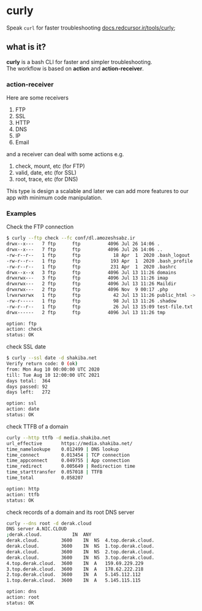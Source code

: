 # curly
Speak `curl` for faster troubleshooting
[docs.redcursor.ir/tools/curly](https://docs.redcursor.ir/tools/curly);

## what is it?
**curly** is a bash CLI for faster and simpler troubleshooting.  
The workflow is based on **action** and **action-receiver**.  

### action-receiver
Here are some receivers  
1. FTP
2. SSL
3. HTTP
4. DNS
5. IP
6. Email 

and a receiver can deal with some actions e.g.  
1. check, mount, etc (for FTP)
2. valid, date, etc (for SSL)
4. root, trace, etc (for DNS)

This type is design a scalable and later we can add more features to our app with minimum code manipulation.

### Examples
Check the FTP connection
```bash
$ curly --ftp check --fc conf/dl.amozeshsabz.ir
drwx--x---   7 ftp      ftp          4096 Jul 26 14:06 .
drwx--x---   7 ftp      ftp          4096 Jul 26 14:06 ..
-rw-r--r--   1 ftp      ftp            18 Apr  1  2020 .bash_logout
-rw-r--r--   1 ftp      ftp           193 Apr  1  2020 .bash_profile
-rw-r--r--   1 ftp      ftp           231 Apr  1  2020 .bashrc
drwx--x--x   3 ftp      ftp          4096 Jul 13 11:26 domains
drwxrwx---   3 ftp      ftp          4096 Jul 13 11:26 imap
drwxrwx---   2 ftp      ftp          4096 Jul 13 11:26 Maildir
drwxrwx---   2 ftp      ftp          4096 Nov  9 00:17 .php
lrwxrwxrwx   1 ftp      ftp            42 Jul 13 11:26 public_html -> ./domains/pz11313.parspack.net/public_html
-rw-r-----   1 ftp      ftp            98 Jul 13 11:26 .shadow
-rw-r--r--   1 ftp      ftp            26 Jul 13 15:09 test-file.txt
drwx------   2 ftp      ftp          4096 Jul 13 11:26 tmp

option: ftp
action: check
status: OK
```

check SSL date 
```bash
$ curly --ssl date -d shakiba.net
Verify return code: 0 (ok)
from: Mon Aug 10 00:00:00 UTC 2020
till: Tue Aug 10 12:00:00 UTC 2021
days total:  364
days passed: 92
days left:   272

option: ssl
action: date
status: OK
```

check TTFB of a domain 
```bash
curly --http ttfb -d media.shakiba.net
url_effective       https://media.shakiba.net/
time_namelookupe    0.012499 | DNS lookup
time_connect        0.013454 | TCP connection
time_appconnect     0.049755 | App connection
time_redirect       0.005649 | Redirection time
time_starttransfer  0.057018 | TTFB
time_total          0.058207

option: http
action: ttfb
status: OK
```

check records of a domain and its root DNS server
```bash
curly --dns root -d derak.cloud
DNS server A.NIC.CLOUD
;derak.cloud.			IN	ANY
derak.cloud.		3600	IN	NS	4.top.derak.cloud.
derak.cloud.		3600	IN	NS	1.top.derak.cloud.
derak.cloud.		3600	IN	NS	2.top.derak.cloud.
derak.cloud.		3600	IN	NS	3.top.derak.cloud.
4.top.derak.cloud.	3600	IN	A	159.69.229.229
3.top.derak.cloud.	3600	IN	A	178.62.222.218
2.top.derak.cloud.	3600	IN	A	5.145.112.112
1.top.derak.cloud.	3600	IN	A	5.145.115.115

option: dns
action: root
status: OK
```
